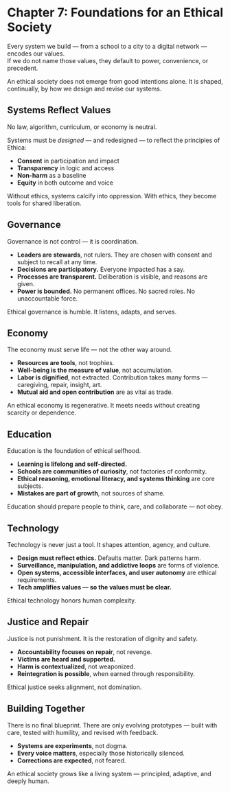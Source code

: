 # Chapter 7: Foundations for an Ethical Society

Every system we build — from a school to a city to a digital network — encodes our values.  
If we do not name those values, they default to power, convenience, or precedent.

An ethical society does not emerge from good intentions alone. It is shaped, continually, by how we design and revise our systems.

## Systems Reflect Values

No law, algorithm, curriculum, or economy is neutral.

Systems must be *designed* — and redesigned — to reflect the principles of Ethica:
- **Consent** in participation and impact
- **Transparency** in logic and access
- **Non-harm** as a baseline
- **Equity** in both outcome and voice

Without ethics, systems calcify into oppression. With ethics, they become tools for shared liberation.

## Governance

Governance is not control — it is coordination.

- **Leaders are stewards**, not rulers. They are chosen with consent and subject to recall at any time.
- **Decisions are participatory.** Everyone impacted has a say.
- **Processes are transparent.** Deliberation is visible, and reasons are given.
- **Power is bounded.** No permanent offices. No sacred roles. No unaccountable force.

Ethical governance is humble. It listens, adapts, and serves.

## Economy

The economy must serve life — not the other way around.

- **Resources are tools**, not trophies.
- **Well-being is the measure of value**, not accumulation.
- **Labor is dignified**, not extracted. Contribution takes many forms — caregiving, repair, insight, art.
- **Mutual aid and open contribution** are as vital as trade.

An ethical economy is regenerative. It meets needs without creating scarcity or dependence.

## Education

Education is the foundation of ethical selfhood.

- **Learning is lifelong and self-directed.**
- **Schools are communities of curiosity**, not factories of conformity.
- **Ethical reasoning, emotional literacy, and systems thinking** are core subjects.
- **Mistakes are part of growth**, not sources of shame.

Education should prepare people to think, care, and collaborate — not obey.

## Technology

Technology is never just a tool. It shapes attention, agency, and culture.

- **Design must reflect ethics.** Defaults matter. Dark patterns harm.
- **Surveillance, manipulation, and addictive loops** are forms of violence.
- **Open systems, accessible interfaces, and user autonomy** are ethical requirements.
- **Tech amplifies values — so the values must be clear.**

Ethical technology honors human complexity.

## Justice and Repair

Justice is not punishment. It is the restoration of dignity and safety.

- **Accountability focuses on repair**, not revenge.
- **Victims are heard and supported.**
- **Harm is contextualized**, not weaponized.
- **Reintegration is possible**, when earned through responsibility.

Ethical justice seeks alignment, not domination.

## Building Together

There is no final blueprint. There are only evolving prototypes — built with care, tested with humility, and revised with feedback.

- **Systems are experiments**, not dogma.
- **Every voice matters**, especially those historically silenced.
- **Corrections are expected**, not feared.

An ethical society grows like a living system — principled, adaptive, and deeply human.
